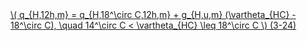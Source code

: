 <a href="/eco2_guide_center/1.%20ECO2%20Logic%20Guide/Hee1_Equation_List.html" class="equation-link" target="_blank" rel="noopener noreferrer">
  \( q_{H,12h,m} = q_{H,18^\circ C,12h,m} + g_{H,u,m} (\vartheta_{HC} - 18^\circ C), \quad 14^\circ C < \vartheta_{HC} \leq 18^\circ C \) <span class="eq-number">(3-24)</span>
</a>
